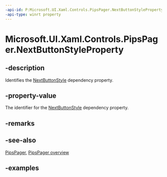```yaml
---
-api-id: P:Microsoft.UI.Xaml.Controls.PipsPager.NextButtonStyleProperty
-api-type: winrt property
---
```


# Microsoft.UI.Xaml.Controls.PipsPager.NextButtonStyleProperty

<!--
public static Windows.UI.Xaml.DependencyProperty NextButtonStyleProperty { get; }
-->

## -description

Identifies the [NextButtonStyle](pipspager_nextbuttonstyle.md) dependency property.

## -property-value

The identifier for the [NextButtonStyle](pipspager_nextbuttonstyle.md) dependency property.

## -remarks

## -see-also

[PipsPager](pipspager.md), [PipsPager overview](/windows/apps/design/controls/pipspager)

## -examples
